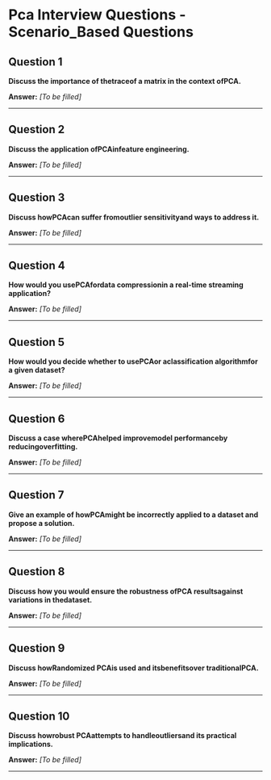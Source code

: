 # Pca Interview Questions - Scenario_Based Questions

## Question 1

**Discuss the importance of thetraceof a matrix in the context ofPCA.**

**Answer:** _[To be filled]_

---

## Question 2

**Discuss the application ofPCAinfeature engineering.**

**Answer:** _[To be filled]_

---

## Question 3

**Discuss howPCAcan suffer fromoutlier sensitivityand ways to address it.**

**Answer:** _[To be filled]_

---

## Question 4

**How would you usePCAfordata compressionin a real-time streaming application?**

**Answer:** _[To be filled]_

---

## Question 5

**How would you decide whether to usePCAor aclassification algorithmfor a given dataset?**

**Answer:** _[To be filled]_

---

## Question 6

**Discuss a case wherePCAhelped improvemodel performanceby reducingoverfitting.**

**Answer:** _[To be filled]_

---

## Question 7

**Give an example of howPCAmight be incorrectly applied to a dataset and propose a solution.**

**Answer:** _[To be filled]_

---

## Question 8

**Discuss how you would ensure the robustness ofPCA resultsagainst variations in thedataset.**

**Answer:** _[To be filled]_

---

## Question 9

**Discuss howRandomized PCAis used and itsbenefitsover traditionalPCA.**

**Answer:** _[To be filled]_

---

## Question 10

**Discuss howrobust PCAattempts to handleoutliersand its practical implications.**

**Answer:** _[To be filled]_

---

